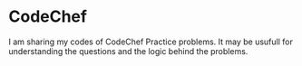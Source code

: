 # CodeChef

I am sharing my codes of CodeChef Practice problems. It may be usufull for understanding the questions and the logic behind the problems.
